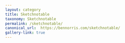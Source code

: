 ```yaml
---
layout: category
title: Sketchnotable
taxonomy: Sketchnotable
permalink: /sketchnotable/
canonical_url:  https://bennorris.com/sketchnotable/
gallery-link: true
---
```

